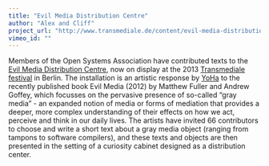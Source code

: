 ```yaml
---
title: "Evil Media Distribution Centre"
author: "Alex and Cliff"
project_url: "http://www.transmediale.de/content/evil-media-distribution-centre-0"
vimeo_id: ""
---
```

<p>Members of the Open Systems Association have contributed texts to the <a href="http://www.transmediale.de/content/evil-media-distribution-centre" title="Evil Media Distribution Centre">Evil Media Distribution Centre</a>, now on display at the 2013 <a href="http://www.transmediale.de/" title="Transmediale">Transmediale festival</a> in Berlin. The installation is an artistic response by <a href="http://yoha.co.uk/" title="YoHa">YoHa</a> to the recently published book Evil Media (2012) by Matthew Fuller and Andrew Goffey, which focusses on the pervasive presence of so-called “gray media” - an expanded notion of media or forms of mediation that provides a deeper, more complex understanding of their
effects on how we act, perceive and think in our daily lives. The artists have invited 66 contributors to choose and write a short text about a gray media object (ranging from tampons to software compilers), and these texts and objects are then presented in the setting of a curiosity cabinet designed as a distribution center.</p>
